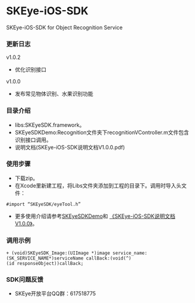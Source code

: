 # SKEye-iOS-SDK
SKEye-iOS-SDK for Object Recognition Service 
###  更新日志
v1.0.2
- 优化识别接口

v1.0.0
- 发布常见物体识别、水果识别功能
###  目录介绍
- libs:SKEyeSDK.framework。
- SKEyeSDKDemo:Recognition文件夹下recognitionVController.m文件包含识别接口调用。
- 说明文档(SKEye-iOS-SDK说明文档V1.0.0.pdf)
###  使用步骤
- 下载zip。
- 在Xcode里新建工程，将Libs文件夹添加到工程的目录下。调用时导入头文件：
```
#import “SKEyeSDK/eyeTool.h”
```
- 更多使用介绍请参考[SKEyeSDKDemo](https://github.com/interjoy/SKEye-iOS-SDK/tree/master/SKEyeSDKDemo)和 [《SKEye-iOS-SDK说明文档V1.0.0》](https://github.com/interjoy/SKEye-iOS-SDK/blob/master/SKEye-iOS-SDK说明文档V1.0.0.pdf)。
###  调用示例
```
+ (void)SKEyeSDK_Image:(UIImage *)image service_name:
(SK_SERVICE_NAME*)serviceName callBack:(void(^)
(id responseObject))callBack;
```
###  SDK问题反馈
- SKEye开放平台QQ群：617518775
